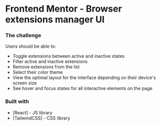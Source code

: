 # Frontend Mentor - Browser extensions manager UI

### The challenge

Users should be able to:

- Toggle extensions between active and inactive states
- Filter active and inactive extensions
- Remove extensions from the list
- Select their color theme
- View the optimal layout for the interface depending on their device's screen size
- See hover and focus states for all interactive elements on the page

### Built with

- [React] - JS library
- [TailwindCSS] - CSS library
